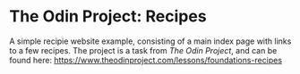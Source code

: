 # The Odin Project: Recipes

A simple recipie website example, consisting of a main index page with links to a few recipes. The project is a task from *The Odin Project*, and can be found here: https://www.theodinproject.com/lessons/foundations-recipes